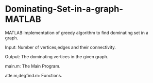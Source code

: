 # Dominating-Set-in-a-graph-MATLAB
MATLAB implementation of greedy algorithm to find dominating set in a graph. 

Input: Number of vertices,edges and their connectivity.


Output: The dominating vertices in the given graph.

main.m: The Main Program.

atle.m,degfind.m: Functions.
